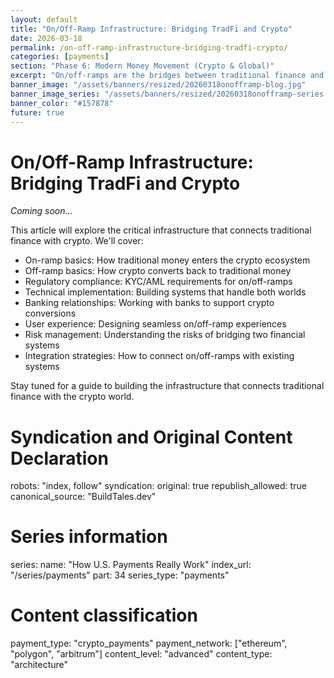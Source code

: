 ```yaml
---
layout: default
title: "On/Off-Ramp Infrastructure: Bridging TradFi and Crypto"
date: 2026-03-18
permalink: /on-off-ramp-infrastructure-bridging-tradfi-crypto/
categories: [payments]
section: "Phase 6: Modern Money Movement (Crypto & Global)"
excerpt: "On/off-ramps are the bridges between traditional finance and crypto. Learn how to build and integrate with these critical infrastructure pieces."
banner_image: "/assets/banners/resized/20260318onofframp-blog.jpg"
banner_image_series: "/assets/banners/resized/20260318onofframp-series.jpg"
banner_color: "#157878"
future: true
---
```


# On/Off-Ramp Infrastructure: Bridging TradFi and Crypto

*Coming soon...*

This article will explore the critical infrastructure that connects traditional finance with crypto. We'll cover:

- On-ramp basics: How traditional money enters the crypto ecosystem
- Off-ramp basics: How crypto converts back to traditional money
- Regulatory compliance: KYC/AML requirements for on/off-ramps
- Technical implementation: Building systems that handle both worlds
- Banking relationships: Working with banks to support crypto conversions
- User experience: Designing seamless on/off-ramp experiences
- Risk management: Understanding the risks of bridging two financial systems
- Integration strategies: How to connect on/off-ramps with existing systems

Stay tuned for a guide to building the infrastructure that connects traditional finance with the crypto world.

# Syndication and Original Content Declaration
robots: "index, follow"
syndication:
  original: true
  republish_allowed: true
  canonical_source: "BuildTales.dev"

# Series information
series:
  name: "How U.S. Payments Really Work"
  index_url: "/series/payments"
  part: 34
  series_type: "payments"

# Content classification
payment_type: "crypto_payments"
payment_network: ["ethereum", "polygon", "arbitrum"]
content_level: "advanced"
content_type: "architecture"

